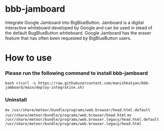 # bbb-jamboard
Integrate Google Jamboard into BigBlueButton. Jamboard is a digital interactive whiteboard developed by Google and can be used in stead of the default BugBlueButton whiteboard. 
Google Jamboard has the eraser feature that has often been requested by BigBlueButton users. 

# How to use

### Please run the following command to install bbb-jamboard
`bash <(curl -s https://raw.githubusercontent.com/manishkatyan/bbb-jamboard/main/deploy-integration.sh)`


### Uninstall

`mv /usr/share/meteor/bundle/programs/web.browser/head.html.default /usr/share/meteor/bundle/programs/web.browser/head.html`
`mv /usr/share/meteor/bundle/programs/web.browser.legacy/head.html.default /usr/share/meteor/bundle/programs/web.browser.legacy/head.html`